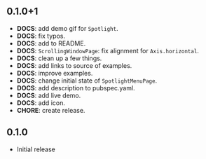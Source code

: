 ## 0.1.0+1

 - **DOCS**: add demo gif for `Spotlight`.
 - **DOCS**: fix typos.
 - **DOCS**: add to README.
 - **DOCS**: `ScrollingWindowPage`: fix alignment for `Axis.horizontal`.
 - **DOCS**: clean up a few things.
 - **DOCS**: add links to source of examples.
 - **DOCS**: improve examples.
 - **DOCS**: change initial state of `SpotlightMenuPage`.
 - **DOCS**: add description to pubspec.yaml.
 - **DOCS**: add live demo.
 - **DOCS**: add icon.
 - **CHORE**: create release.

## 0.1.0

 - Initial release

